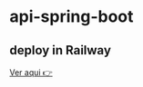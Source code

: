 # api-spring-boot

## deploy in Railway
[Ver aqui 👉](https://youtu.be/F-Y67-DiM9c?si=p_UN1yw_s7scLy3y)
